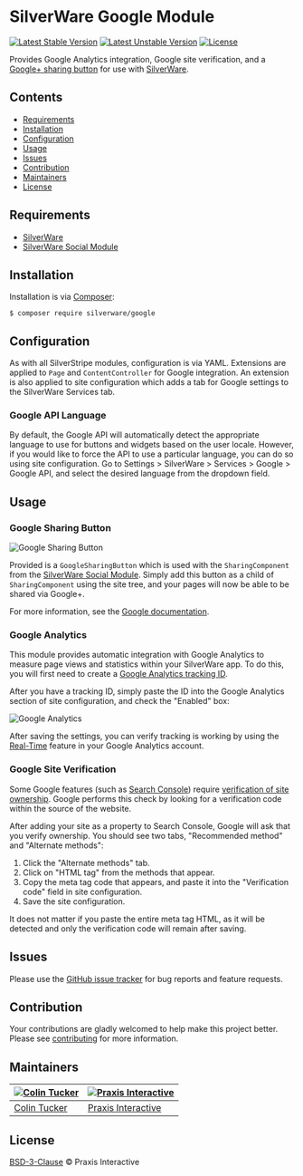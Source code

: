 # SilverWare Google Module

[![Latest Stable Version](https://poser.pugx.org/silverware/google/v/stable)](https://packagist.org/packages/silverware/google)
[![Latest Unstable Version](https://poser.pugx.org/silverware/google/v/unstable)](https://packagist.org/packages/silverware/google)
[![License](https://poser.pugx.org/silverware/google/license)](https://packagist.org/packages/silverware/google)

Provides Google Analytics integration, Google site verification, and a 
[Google+ sharing button][googlesharebutton] for use with [SilverWare][silverware].

## Contents

- [Requirements](#requirements)
- [Installation](#installation)
- [Configuration](#configuration)
- [Usage](#usage)
- [Issues](#issues)
- [Contribution](#contribution)
- [Maintainers](#maintainers)
- [License](#license)

## Requirements

- [SilverWare][silverware]
- [SilverWare Social Module][silverware-social]

## Installation

Installation is via [Composer][composer]:

```
$ composer require silverware/google
```

## Configuration

As with all SilverStripe modules, configuration is via YAML.  Extensions are applied to `Page` and
`ContentController` for Google integration.  An extension is also applied to site configuration which
adds a tab for Google settings to the SilverWare Services tab.

### Google API Language

By default, the Google API will automatically detect the appropriate language to use for buttons
and widgets based on the user locale. However, if you would like to force the API to use a particular language,
you can do so using site configuration. Go to Settings > SilverWare > Services > Google > Google API, and
select the desired language from the dropdown field.

## Usage

### Google Sharing Button

![Google Sharing Button](http://i.imgur.com/MLb5nVf.png)

Provided is a `GoogleSharingButton` which is used with the `SharingComponent`
from the [SilverWare Social Module][silverware-social]. Simply add this button as a child of
`SharingComponent` using the site tree, and your pages will now
be able to be shared via Google+.

For more information, see the [Google documentation][googlesharebutton].

### Google Analytics

This module provides automatic integration with Google Analytics to measure page views
and statistics within your SilverWare app. To do this, you will first need to create
a [Google Analytics tracking ID][googleanalyticsid].

After you have a tracking ID, simply paste the ID into the
Google Analytics section of site configuration, and check the "Enabled" box:

![Google Analytics](http://i.imgur.com/Lu7HPo9.png)

After saving the settings, you can verify tracking is
working by using the [Real-Time][googleanalyticsrt] feature in your Google Analytics account.

### Google Site Verification

Some Google features (such as [Search Console][googlesearchconsole]) require [verification of site ownership][googlesiteverification].
Google performs this check by looking for a verification code within the source of the website.

After adding your site as a property to Search Console, Google will ask that you
verify ownership. You should see two tabs, "Recommended method" and "Alternate methods":

1. Click the "Alternate methods" tab.
2. Click on "HTML tag" from the methods that appear.
3. Copy the meta tag code that appears, and paste it into the "Verification code" field in site configuration.
4. Save the site configuration.

It does not matter if you paste the entire meta tag HTML, as it will be detected and only the
verification code will remain after saving.

## Issues

Please use the [GitHub issue tracker][issues] for bug reports and feature requests.

## Contribution

Your contributions are gladly welcomed to help make this project better.
Please see [contributing](CONTRIBUTING.md) for more information.

## Maintainers

[![Colin Tucker](https://avatars3.githubusercontent.com/u/1853705?s=144)](https://github.com/colintucker) | [![Praxis Interactive](https://avatars2.githubusercontent.com/u/1782612?s=144)](http://www.praxis.net.au)
---|---
[Colin Tucker](https://github.com/colintucker) | [Praxis Interactive](http://www.praxis.net.au)

## License

[BSD-3-Clause](LICENSE.md) &copy; Praxis Interactive

[composer]: https://getcomposer.org
[googlesharebutton]: https://developers.google.com/+/web/share/
[googleanalyticsid]: https://support.google.com/analytics/answer/1008080
[googleanalyticsrt]: https://support.google.com/analytics/answer/1638635
[googlesiteverification]: https://support.google.com/webmasters/answer/35179
[googlesearchconsole]: https://www.google.com/webmasters/tools
[silverware]: https://github.com/praxisnetau/silverware
[silverware-social]: https://github.com/praxisnetau/silverware-social
[issues]: https://github.com/praxisnetau/silverware-google/issues
